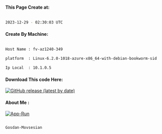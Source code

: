 
   
#### This Page Create at:

```bash

2023-12-29 - 02:30:03 UTC

```

#### Create By Machine:

```bash

Host Name : fv-az1240-349

platform  : Linux-6.2.0-1018-azure-x86_64-with-debian-bookworm-sid

Ip Local  : 10.1.0.5

```
#### Download This code Here:

[![GitHub release (latest by date)](https://img.shields.io/github/v/release/Gosdan-Movsesian/Gosdan?style=for-the-badge&label=Download)](https://github.com/Gosdan-Movsesian/Gosdan/releases) 

</p> 

#### About Me :

[![App-Run](https://github.com/Gosdan-Movsesian/Gosdan/actions/workflows/App-Run.yml/badge.svg)](https://github.com/Gosdan-Movsesian/Gosdan/actions/workflows/App-Run.yml)

```bash

Gosdan-Movsesian

```

